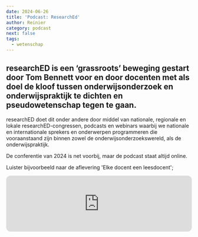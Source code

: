 ```yaml
---
date: 2024-06-26
title: 'Podcast: ResearchEd'
author: Reinier
category: podcast
next: false
tags:
  - wetenschap
---
```

researchED is een ‘grassroots’ beweging gestart door Tom Bennett voor en door docenten met als doel de kloof tussen onderwijsonderzoek en onderwijspraktijk te dichten en pseudowetenschap tegen te gaan.
---

researchED doet dit onder andere door middel van nationale, regionale en lokale researchED-congressen, podcasts en webinars waarbij we nationale en internationale sprekers en onderwerpen programmeren die vooraanstaand zijn binnen zowel de onderwijsonderzoekswereld, als de onderwijspraktijk. 

De conferentie van 2024 is net voorbij, maar de podcast staat altijd online.

Luister bijvoorbeeld naar de aflevering 'Elke docent een leesdocent';

<iframe style="border-radius:12px" src="https://open.spotify.com/embed/episode/0l75WQMlpLRCQeCqigB4u2?utm_source=generator" width="100%" height="152" frameBorder="0" allowfullscreen="" allow="autoplay; clipboard-write; encrypted-media; fullscreen; picture-in-picture" loading="lazy"></iframe>


